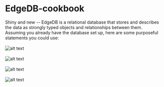 # EdgeDB-cookbook
Shiny and new -- EdgeDB is a relational database that stores and describes the data as strongly typed objects and relationships between them.
Assuming you already have the database set up, here are some purposeful statements you could use:
<br></br>
![alt text](https://www.dgolembiowski.com/cdn/edge0.png "viewing EdgeDB objecs")
<br></br>
![alt text](https://dgolembiowski.com/cdn/edge4.png "example")
<br></br>
![alt text](https://dgolembiowski.com/cdn/edge5.png "example")
<br></br>
![alt text](https://dgolembiowski.com/cdn/edge6.png "example")
